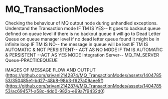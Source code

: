 # MQ_TransactionModes
Checking the behaviour of MQ output node during unhandled exceptions. 
Understand the Transaction mode
IF TM IS YES-- It goes to backout queue defined on queue level
               if there is no backout  queue it will go to Dead Letter Queue on queue manager level
               if no dead letter queue found it might be in infinite loop
IF TM IS NO--   the message in queue will be lost
IF TM IS AUTOMATIC & NOT PERSISTENT-- ACT AS NO MODE
IF TM IS AUTOMATIC & PERSISTENT --ACT AS YES MODE
Integration Server-- MQ_TM_SERVER
Queue-PRACTICEQUEUE

IMAGES OF MESSAGE FLOW AND OUTPUT
(https://github.com/srivani2142874/MQ_TransactionModes/assets/140478553/350485e1-bd27-48b8-98b3-f627a09aee5f)
(https://github.com/srivani2142874/MQ_TransactionModes/assets/140478553/ac69457f-a58c-4dd0-982b-e99a7f9432d0)


